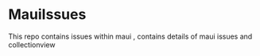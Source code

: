 # MauiIssues

This repo contains issues within maui , contains details of maui issues and collectionview
